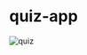 # quiz-app

![quiz](https://user-images.githubusercontent.com/52875849/88470275-1a8f8700-cf18-11ea-9eb5-76c151ed01e5.PNG)
